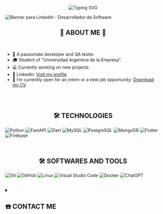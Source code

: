 <div align="center">
  
![Typing SVG](https://readme-typing-svg.herokuapp.com?font=ROBOT&size=25&color=39FF14&background=000000&center=true&vCenter=true&width=490&lines=%3E+Welcome+to+my+GitHub+profile...!)

</div>

<img src="https://github.com/user-attachments/assets/3f3a9ac6-4847-41d0-8db3-538cc7f4e02c" alt="Banner para LinkedIn - Desarrollador de Software" style="max-width: 100%; height: auto;">

<h2 align="center">🦁 ABOUT ME 🦁</h2>

<br>
<ul>
    <li>🚀 A passionate developer and QA tester.</li>
    <li>🎓 Student of "Universidad Argentina de la Empresa".</li>
    <li>💻 Currently working on new projects.</li>
    <li>
        🔗 LinkedIn: 
        <a href="https://www.linkedin.com/in/mateo-tomas-marta-32b293329/" target="_blank">Visit my profile</a>
    </li>
    <li>
        📄 I’m currently open for an intern or a new job opportunity: <a href="CV.pdf" target="_blank">Download my CV</a>
    </li>
</ul>

<br><br>

<h2 align="center">🛠️ TECHNOLOGIES</h2>

<p align="center">
  
  ![Python](https://img.shields.io/badge/Python-%2314354C.svg?style=for-the-badge&logo=python&logoColor=white)
  ![FastAPI](https://img.shields.io/badge/FastAPI-%23009688.svg?style=for-the-badge&logo=fastapi&logoColor=white)
  ![Dart](https://img.shields.io/badge/Dart-%230175C2.svg?style=for-the-badge&logo=dart&logoColor=white)
  ![MySQL](https://img.shields.io/badge/MySQL-%2300f.svg?style=for-the-badge&logo=mysql&logoColor=white)
  ![PostgreSQL](https://img.shields.io/badge/PostgreSQL-%23316192.svg?style=for-the-badge&logo=postgresql&logoColor=white)
  ![MongoDB](https://img.shields.io/badge/MongoDB-%2347A248.svg?style=for-the-badge&logo=mongodb&logoColor=white)
  ![Flutter](https://img.shields.io/badge/Flutter-%2302569B.svg?style=for-the-badge&logo=flutter&logoColor=white)
  ![Firebase](https://img.shields.io/badge/Firebase-%23FFCA28.svg?style=for-the-badge&logo=firebase&logoColor=black)

</p>

<br>

<h2 align="center">🛠️ SOFTWARES AND TOOLS</h2>

<p align="center">

  ![Git](https://img.shields.io/badge/Git-%23F05033.svg?style=for-the-badge&logo=git&logoColor=white)
  ![GitHub](https://img.shields.io/badge/GitHub-%23121011.svg?style=for-the-badge&logo=github&logoColor=white)
  ![Linux](https://img.shields.io/badge/Linux-FCC624?style=for-the-badge&logo=linux&logoColor=black)
  ![Visual Studio Code](https://img.shields.io/badge/Visual%20Studio%20Code-0078d7.svg?style=for-the-badge&logo=visual-studio-code&logoColor=white)
  ![Docker](https://img.shields.io/badge/Docker-%230db7ed.svg?style=for-the-badge&logo=docker&logoColor=white)
  ![ChatGPT](https://img.shields.io/badge/ChatGPT-%23000000.svg?style=for-the-badge&logo=openai&logoColor=white)

</p>

<br>

<details>
  <summary><h2>☎️ CONTACT ME</h2></summary>
  <div align="center">
    <samp>
      <h3 align="center">You can reach me by:</h3>
      <p align="center">
        <br/>
        <a href="https://www.linkedin.com/in/mateo-tomas-marta-32b293329/" target="blank">
          <img src="https://img.shields.io/badge/LinkedIn-0077B5?style=for-the-badge&logo=linkedin&logoColor=white" alt="LinkedIn" height="30"/>
        </a>
        <a href="mailto:martamateotomas@gmail.com" target="blank">
          <img src="https://img.shields.io/badge/Gmail-D14836?style=for-the-badge&logo=gmail&logoColor=white" alt="Gmail" height="30"/>
        </a>
        <a href="https://wa.me/+541165233622" target="blank">
          <img src="https://img.shields.io/badge/WhatsApp-25D366?style=for-the-badge&logo=whatsapp&logoColor=white" alt="WhatsApp" height="30"/>
        </a>
      </p>
    </samp>
  </div>
</details>
